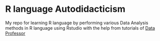 # **R language Autodidacticism**
My repo for learning R language by performing various Data Analysis methods in R language using Rstudio with the help from tutorials of [Data Professor](https://www.youtube.com/channel/UCV8e2g4IWQqK71bbzGDEI4Q)

